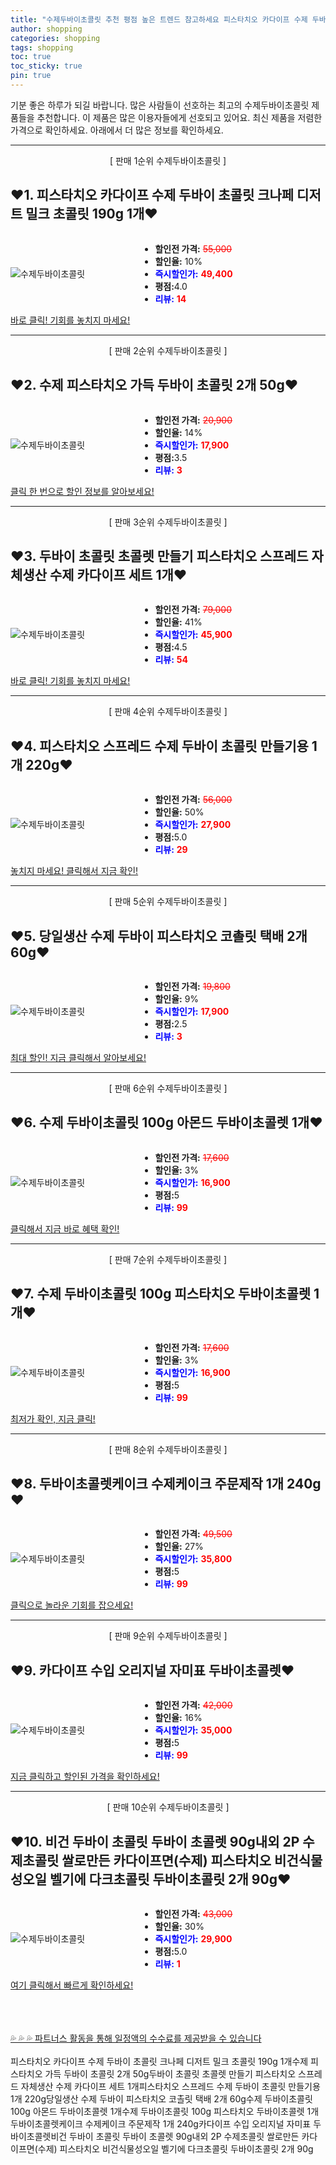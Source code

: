 ```yaml
---
title: "수제두바이초콜릿 추천 평점 높은 트렌드 참고하세요 피스타치오 카다이프 수제 두바이 초콜릿"
author: shopping
categories: shopping
tags: shopping
toc: true
toc_sticky: true
pin: true
---
```

기분 좋은 하루가 되길 바랍니다. 많은 사람들이 선호하는 최고의 수제두바이초콜릿 제품들을 추천합니다. 이 제품은 많은 이용자들에게 선호되고 있어요. 최신 제품을 저렴한 가격으로 확인하세요. 아래에서 더 많은 정보를 확인하세요.

---
<p class="toplist" style="margin: 0 auto; display: block; width: fit-content;">[ 판매 1순위 수제두바이초콜릿 ]</p>

<h2><strong>❤️1. 피스타치오 카다이프 수제 두바이 초콜릿 크나페 디저트 밀크 초콜릿 190g 1개❤️</strong></h2>

<div style="display: flex; align-items: center;">
    <div style="flex: 0.4;">
        <img src="https://thumbnail10.coupangcdn.com/thumbnails/remote/230x230ex/image/vendor_inventory/2e25/a6971200b0ccded65b59df2ab0d62d15377c75a46ab9eb97a31670579517.png" alt="수제두바이초콜릿" style="max-width: 100%;">
    </div>
    <div style="flex: 0.6; margin-left: 10px;">
        <ul>
            <li><strong>할인전 가격:</strong> <del style="color: red;">55,000</del></li>
            <li><strong>할인율:</strong> 10%</li>
            <li><span style='color:blue'><strong>즉시할인가:</strong></span> <span style='color:red'><strong>49,400</strong></span></li>
            <li><strong>평점:</strong>4.0</li>
            <li><span style='color:blue'><strong>리뷰:</strong></span> <span style='color:red'><strong>14</strong></span></li>
        </ul>
    </div>
</div>
<div class="center">
    <a href="https://selin100587.github.io?lptag=AF9450613&subid=githubio&pageKey=8199725164&traceid=V0-153&itemId=23500152233&vendorItemId=90526591292" class="myButton">
        바로 클릭! 기회를 놓치지 마세요!
    </a>
</div>


---
<p class="toplist" style="margin: 0 auto; display: block; width: fit-content;">[ 판매 2순위 수제두바이초콜릿 ]</p>

<h2><strong>❤️2. 수제 피스타치오 가득 두바이 초콜릿 2개 50g❤️</strong></h2>

<div style="display: flex; align-items: center;">
    <div style="flex: 0.4;">
        <img src="https://thumbnail7.coupangcdn.com/thumbnails/remote/230x230ex/image/vendor_inventory/8942/cb767569d7550ffe9e1a284473866bea150010b63f3d6631aab3c11e8161.jpg" alt="수제두바이초콜릿" style="max-width: 100%;">
    </div>
    <div style="flex: 0.6; margin-left: 10px;">
        <ul>
            <li><strong>할인전 가격:</strong> <del style="color: red;">20,900</del></li>
            <li><strong>할인율:</strong> 14%</li>
            <li><span style='color:blue'><strong>즉시할인가:</strong></span> <span style='color:red'><strong>17,900</strong></span></li>
            <li><strong>평점:</strong>3.5</li>
            <li><span style='color:blue'><strong>리뷰:</strong></span> <span style='color:red'><strong>3</strong></span></li>
        </ul>
    </div>
</div>
<div class="center">
    <a href="https://selin100587.github.io?lptag=AF9450613&subid=githubio&pageKey=8218510195&traceid=V0-153&itemId=23613219453&vendorItemId=90638849428" class="myButton">
        클릭 한 번으로 할인 정보를 알아보세요!
    </a>
</div>


---
<p class="toplist" style="margin: 0 auto; display: block; width: fit-content;">[ 판매 3순위 수제두바이초콜릿 ]</p>

<h2><strong>❤️3. 두바이 초콜릿 초콜렛 만들기 피스타치오 스프레드 자체생산 수제 카다이프 세트 1개❤️</strong></h2>

<div style="display: flex; align-items: center;">
    <div style="flex: 0.4;">
        <img src="https://thumbnail6.coupangcdn.com/thumbnails/remote/230x230ex/image/vendor_inventory/0813/a591bdb796ee9b39b0511e7ee7f9b084de5d08ff806dbe5d82521f0534af.jpg" alt="수제두바이초콜릿" style="max-width: 100%;">
    </div>
    <div style="flex: 0.6; margin-left: 10px;">
        <ul>
            <li><strong>할인전 가격:</strong> <del style="color: red;">79,000</del></li>
            <li><strong>할인율:</strong> 41%</li>
            <li><span style='color:blue'><strong>즉시할인가:</strong></span> <span style='color:red'><strong>45,900</strong></span></li>
            <li><strong>평점:</strong>4.5</li>
            <li><span style='color:blue'><strong>리뷰:</strong></span> <span style='color:red'><strong>54</strong></span></li>
        </ul>
    </div>
</div>
<div class="center">
    <a href="https://selin100587.github.io?lptag=AF9450613&subid=githubio&pageKey=8148309664&traceid=V0-153&itemId=23176074505&vendorItemId=90047929152" class="myButton">
        바로 클릭! 기회를 놓치지 마세요!
    </a>
</div>


---
<p class="toplist" style="margin: 0 auto; display: block; width: fit-content;">[ 판매 4순위 수제두바이초콜릿 ]</p>

<h2><strong>❤️4. 피스타치오 스프레드 수제 두바이 초콜릿 만들기용 1개 220g❤️</strong></h2>

<div style="display: flex; align-items: center;">
    <div style="flex: 0.4;">
        <img src="https://thumbnail6.coupangcdn.com/thumbnails/remote/230x230ex/image/vendor_inventory/26b8/d8375d9cf2ea30588ea4518aecef8d4e76ecb9c79cb69b30f2c29f8017a0.jpg" alt="수제두바이초콜릿" style="max-width: 100%;">
    </div>
    <div style="flex: 0.6; margin-left: 10px;">
        <ul>
            <li><strong>할인전 가격:</strong> <del style="color: red;">56,000</del></li>
            <li><strong>할인율:</strong> 50%</li>
            <li><span style='color:blue'><strong>즉시할인가:</strong></span> <span style='color:red'><strong>27,900</strong></span></li>
            <li><strong>평점:</strong>5.0</li>
            <li><span style='color:blue'><strong>리뷰:</strong></span> <span style='color:red'><strong>29</strong></span></li>
        </ul>
    </div>
</div>
<div class="center">
    <a href="https://selin100587.github.io?lptag=AF9450613&subid=githubio&pageKey=8140987830&traceid=V0-153&itemId=23134443630&vendorItemId=90167383103" class="myButton">
        놓치지 마세요! 클릭해서 지금 확인!
    </a>
</div>


---
<p class="toplist" style="margin: 0 auto; display: block; width: fit-content;">[ 판매 5순위 수제두바이초콜릿 ]</p>

<h2><strong>❤️5. 당일생산 수제 두바이 피스타치오 코촐릿 택배 2개 60g❤️</strong></h2>

<div style="display: flex; align-items: center;">
    <div style="flex: 0.4;">
        <img src="https://thumbnail10.coupangcdn.com/thumbnails/remote/230x230ex/image/vendor_inventory/a103/886a85168cfcb9488b46aa928adf2fa30d20b3863ee2e399aa1ed69bfdf2.jpg" alt="수제두바이초콜릿" style="max-width: 100%;">
    </div>
    <div style="flex: 0.6; margin-left: 10px;">
        <ul>
            <li><strong>할인전 가격:</strong> <del style="color: red;">19,800</del></li>
            <li><strong>할인율:</strong> 9%</li>
            <li><span style='color:blue'><strong>즉시할인가:</strong></span> <span style='color:red'><strong>17,900</strong></span></li>
            <li><strong>평점:</strong>2.5</li>
            <li><span style='color:blue'><strong>리뷰:</strong></span> <span style='color:red'><strong>3</strong></span></li>
        </ul>
    </div>
</div>
<div class="center">
    <a href="https://selin100587.github.io?lptag=AF9450613&subid=githubio&pageKey=8218326168&traceid=V0-153&itemId=23612476293&vendorItemId=90638111840" class="myButton">
        최대 할인! 지금 클릭해서 알아보세요!
    </a>
</div>


---
<p class="toplist" style="margin: 0 auto; display: block; width: fit-content;">[ 판매 6순위 수제두바이초콜릿 ]</p>

<h2><strong>❤️6. 수제 두바이초콜릿 100g 아몬드 두바이초콜렛 1개❤️</strong></h2>

<div style="display: flex; align-items: center;">
    <div style="flex: 0.4;">
        <img src="https://thumbnail8.coupangcdn.com/thumbnails/remote/230x230ex/image/vendor_inventory/1d8c/7f86e19197068486a70e65c54ceec2139d31b2596607103fbe4e9487fc56.jpg" alt="수제두바이초콜릿" style="max-width: 100%;">
    </div>
    <div style="flex: 0.6; margin-left: 10px;">
        <ul>
            <li><strong>할인전 가격:</strong> <del style="color: red;">17,600</del></li>
            <li><strong>할인율:</strong> 3%</li>
            <li><span style='color:blue'><strong>즉시할인가:</strong></span> <span style='color:red'><strong>16,900</strong></span></li>
            <li><strong>평점:</strong>5</li>
            <li><span style='color:blue'><strong>리뷰:</strong></span> <span style='color:red'><strong>99</strong></span></li>
        </ul>
    </div>
</div>
<div class="center">
    <a href="https://selin100587.github.io?lptag=AF9450613&subid=githubio&pageKey=8255414433&traceid=V0-153&itemId=23773483655&vendorItemId=90797734941" class="myButton">
        클릭해서 지금 바로 혜택 확인!
    </a>
</div>


---
<p class="toplist" style="margin: 0 auto; display: block; width: fit-content;">[ 판매 7순위 수제두바이초콜릿 ]</p>

<h2><strong>❤️7. 수제 두바이초콜릿 100g 피스타치오 두바이초콜렛 1개❤️</strong></h2>

<div style="display: flex; align-items: center;">
    <div style="flex: 0.4;">
        <img src="https://thumbnail6.coupangcdn.com/thumbnails/remote/230x230ex/image/vendor_inventory/d807/3980922d2f8b3e8b80b46dcffabb52c1c655fc18e7e4f819e28260a23d8c.jpg" alt="수제두바이초콜릿" style="max-width: 100%;">
    </div>
    <div style="flex: 0.6; margin-left: 10px;">
        <ul>
            <li><strong>할인전 가격:</strong> <del style="color: red;">17,600</del></li>
            <li><strong>할인율:</strong> 3%</li>
            <li><span style='color:blue'><strong>즉시할인가:</strong></span> <span style='color:red'><strong>16,900</strong></span></li>
            <li><strong>평점:</strong>5</li>
            <li><span style='color:blue'><strong>리뷰:</strong></span> <span style='color:red'><strong>99</strong></span></li>
        </ul>
    </div>
</div>
<div class="center">
    <a href="https://selin100587.github.io?lptag=AF9450613&subid=githubio&pageKey=8255391130&traceid=V0-153&itemId=23773381110&vendorItemId=90797634300" class="myButton">
        최저가 확인, 지금 클릭!
    </a>
</div>


---
<p class="toplist" style="margin: 0 auto; display: block; width: fit-content;">[ 판매 8순위 수제두바이초콜릿 ]</p>

<h2><strong>❤️8. 두바이초콜렛케이크 수제케이크 주문제작 1개 240g❤️</strong></h2>

<div style="display: flex; align-items: center;">
    <div style="flex: 0.4;">
        <img src="https://thumbnail7.coupangcdn.com/thumbnails/remote/230x230ex/image/vendor_inventory/5a6b/423894dd19765572269066a6b27d2a0d497cc1e08fa60d7a12ed8fdd2971.png" alt="수제두바이초콜릿" style="max-width: 100%;">
    </div>
    <div style="flex: 0.6; margin-left: 10px;">
        <ul>
            <li><strong>할인전 가격:</strong> <del style="color: red;">49,500</del></li>
            <li><strong>할인율:</strong> 27%</li>
            <li><span style='color:blue'><strong>즉시할인가:</strong></span> <span style='color:red'><strong>35,800</strong></span></li>
            <li><strong>평점:</strong>5</li>
            <li><span style='color:blue'><strong>리뷰:</strong></span> <span style='color:red'><strong>99</strong></span></li>
        </ul>
    </div>
</div>
<div class="center">
    <a href="https://selin100587.github.io?lptag=AF9450613&subid=githubio&pageKey=8230120242&traceid=V0-153&itemId=23685466119&vendorItemId=90710648004" class="myButton">
        클릭으로 놀라운 기회를 잡으세요!
    </a>
</div>


---
<p class="toplist" style="margin: 0 auto; display: block; width: fit-content;">[ 판매 9순위 수제두바이초콜릿 ]</p>

<h2><strong>❤️9. 카다이프 수입 오리지널 자미표 두바이초콜렛❤️</strong></h2>

<div style="display: flex; align-items: center;">
    <div style="flex: 0.4;">
        <img src="https://thumbnail9.coupangcdn.com/thumbnails/remote/230x230ex/image/vendor_inventory/e344/a31eff18b7eda3adb4bd185a75ad82e4485d3ad04943ca1d7e496423e2ac.jpg" alt="수제두바이초콜릿" style="max-width: 100%;">
    </div>
    <div style="flex: 0.6; margin-left: 10px;">
        <ul>
            <li><strong>할인전 가격:</strong> <del style="color: red;">42,000</del></li>
            <li><strong>할인율:</strong> 16%</li>
            <li><span style='color:blue'><strong>즉시할인가:</strong></span> <span style='color:red'><strong>35,000</strong></span></li>
            <li><strong>평점:</strong>5</li>
            <li><span style='color:blue'><strong>리뷰:</strong></span> <span style='color:red'><strong>99</strong></span></li>
        </ul>
    </div>
</div>
<div class="center">
    <a href="https://selin100587.github.io?lptag=AF9450613&subid=githubio&pageKey=8221185183&traceid=V0-153&itemId=23653914349&vendorItemId=90679275441" class="myButton">
        지금 클릭하고 할인된 가격을 확인하세요!
    </a>
</div>


---
<p class="toplist" style="margin: 0 auto; display: block; width: fit-content;">[ 판매 10순위 수제두바이초콜릿 ]</p>

<h2><strong>❤️10. 비건 두바이 초콜릿 두바이 초콜렛 90g내외 2P 수제초콜릿 쌀로만든 카다이프면(수제) 피스타치오 비건식물성오일 벨기에 다크초콜릿 두바이초콜릿 2개 90g❤️</strong></h2>

<div style="display: flex; align-items: center;">
    <div style="flex: 0.4;">
        <img src="https://thumbnail9.coupangcdn.com/thumbnails/remote/230x230ex/image/vendor_inventory/c4be/529f4343e62e7718773373593fa9b485d969c425efbface8bec63cb22b58.png" alt="수제두바이초콜릿" style="max-width: 100%;">
    </div>
    <div style="flex: 0.6; margin-left: 10px;">
        <ul>
            <li><strong>할인전 가격:</strong> <del style="color: red;">43,000</del></li>
            <li><strong>할인율:</strong> 30%</li>
            <li><span style='color:blue'><strong>즉시할인가:</strong></span> <span style='color:red'><strong>29,900</strong></span></li>
            <li><strong>평점:</strong>5.0</li>
            <li><span style='color:blue'><strong>리뷰:</strong></span> <span style='color:red'><strong>1</strong></span></li>
        </ul>
    </div>
</div>
<div class="center">
    <a href="https://selin100587.github.io?lptag=AF9450613&subid=githubio&pageKey=8218613112&traceid=V0-153&itemId=23613699240&vendorItemId=90648681468" class="myButton">
        여기 클릭해서 빠르게 확인하세요!
    </a>
</div>

<br><br><br>[💦 💦 💦 파트너스 활동을 통해 일정액의 수수료를 제공받을 수 있습니다](https://link.coupang.com/a/bcpT2c)<br><br>피스타치오 카다이프 수제 두바이 초콜릿 크나페 디저트 밀크 초콜릿 190g 1개수제 피스타치오 가득 두바이 초콜릿 2개 50g두바이 초콜릿 초콜렛 만들기 피스타치오 스프레드 자체생산 수제 카다이프 세트 1개피스타치오 스프레드 수제 두바이 초콜릿 만들기용 1개 220g당일생산 수제 두바이 피스타치오 코촐릿 택배 2개 60g수제 두바이초콜릿 100g 아몬드 두바이초콜렛 1개수제 두바이초콜릿 100g 피스타치오 두바이초콜렛 1개두바이초콜렛케이크 수제케이크 주문제작 1개 240g카다이프 수입 오리지널 자미표 두바이초콜렛비건 두바이 초콜릿 두바이 초콜렛 90g내외 2P 수제초콜릿 쌀로만든 카다이프면(수제) 피스타치오 비건식물성오일 벨기에 다크초콜릿 두바이초콜릿 2개 90g